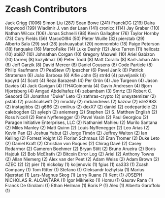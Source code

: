 Zcash Contributors
==================

Jack Grigg (1006)
Simon Liu (287)
Sean Bowe (241)
FranckDG (219)
Daira Hopwood (199)
Wladimir J. van der Laan (141)
cronicc (114)
Jay Graber (110)
Nathan Wilcox (106)
Jonas Schnelli (98)
Kevin Gallagher (76)
Taylor Hornby (73)
Cory Fields (56)
MarcoOl94 (50)
Pieter Wuille (32)
pierstab (29)
Alberto Sala (29)
syd (28)
joshuayabut (20)
nomnombtc (18)
Paige Peterson (18)
fanquake (16)
MarcoFalke (14)
Luke Dashjr (12)
Jake Tarren (11)
hellcatz (10)
abi87 (10)
Johnathan Corgan (10)
Gregory Maxwell (10)
Ariel Gabizon (10)
tarrenj (8)
kozyilmaz (8)
Peter Todd (8)
Matt Corallo (8)
Karl-Johan Alm (8)
Jeff Garzik (8)
David Mercer (8)
Daniel Cousens (8)
Code Particle (8)
Philip Kaufmann (7)
PeaStew (7)
lpescher (6)
Pavel Janík (6)
Patrick Strateman (6)
João Barbosa (6)
Alfie John (5)
str4d (4)
paveljanik (4)
kpcyrd (4)
Scott (4)
Reza Barazesh (4)
Per Grön (4)
Joe Turgeon (4)
Jason Davies (4)
Jack Gavigan (4)
ITH4Coinomia (4)
Gavin Andresen (4)
Bjorn Hjortsberg (4)
Amgad Abdelhafez (4)
zebambam (3)
Smrtz (3)
Robert C. Seacord (3)
Jonathan "Duke" Leto (3)
zathras-crypto (2)
unsystemizer (2)
pstab (2)
practicalswift (2)
mruddy (2)
mrbandrews (2)
kazcw (2)
isle2983 (2)
instagibbs (2)
g666 (2)
emilrus (2)
dexX7 (2)
daniel (2)
codeparticle (2)
calebogden (2)
ayleph (2)
aniemerg (2)
Stephen (2)
S. Matthew English (2)
Ross Nicoll (2)
René Nyffenegger (2)
Pavel Vasin (2)
Paul Georgiou (2)
Paragon Initiative Enterprises, LLC (2)
Nathaniel Mahieu (2)
Murilo Santana (2)
Miles Manley (2)
Matt Quinn (2)
Louis Nyffenegger (2)
Leo Arias (2)
Kevin Pan (2)
Joshua Yabut (2)
Jorge Timón (2)
Jeffrey Walton (2)
Ian Kelling (2)
Forrest Voight (2)
Florian Schmaus (2)
Eran Tromer (2)
Duke Leto (2)
Daniel Kraft (2)
Christian von Roques (2)
Chirag Davé (2)
Casey Rodarmor (2)
Cameron Boehmer (2)
Bryan Stitt (2)
Bruno Arueira (2)
Boris Hajduk (2)
Bob McElrath (2)
Bitcoin Error Log (2)
Ariel (2)
Anthony Towns (2)
Allan Niemerg (2)
Alex van der Peet (2)
Adam Weiss (2)
Adam Brown (2)
4ZEC (2)
 (2)
pier (1)
nickolay (1)
koljenovic (1)
fgius (1)
ca333 (1)
Zcash Company (1)
Tom Ritter (1)
Stefano (1)
Oleksandr Iozhytsia (1)
Marius Kjærstad (1)
Lars-Magnus Skog (1)
Larry Ruane (1)
Kent (1)
JOSEPH NICHOLAS R. ALCANTARA (1)
Igor Mikheiko (1)
Homu (1)
Gaurav Rana (1)
Franck De Girolami (1)
Ethan Heilman (1)
Boris P (1)
Alex (1)
Alberto Garoffolo (1)
